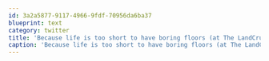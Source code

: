 ```yaml
---
id: 3a2a5877-9117-4966-9fdf-70956da6ba37
blueprint: text
category: twitter
title: 'Because life is too short to have boring floors (at The LandCruiser Spa) [pic] — path.com/p/1Nxlr5'
caption: 'Because life is too short to have boring floors (at The LandCruiser Spa) [pic] — <a href="http://path.com/p/1Nxlr5" title="http://path.com/p/1Nxlr5" class="link link_untco">path.com/p/1Nxlr5</a>'
---
```

